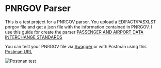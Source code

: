 # PNRGOV Parser
This is a test project for a PNRGOV parser. You upload a EDIFACT/PASXLST pnrgov file and get a json file with the information contained in PNRGOV.
I use this guide for create the parser [PASSENGER AND AIRPORT DATA INTERCHANGE STANDARDS](https://www.iata.org/contentassets/18a5fdb2dc144d619a8c10dc1472ae80/pnrgov20edifact20implementation20guide2016_1.pdf)

You can test your PNRGOV file via [Swagger](https://pnrgovparser.azurewebsites.net/swagger/index.html) or with Postman using this [Postman URL](https://pnrgovparser.azurewebsites.net/api/PNR)

![Postman test](https://devbyalan.azurewebsites.net/postman.jpg "Optional title")

